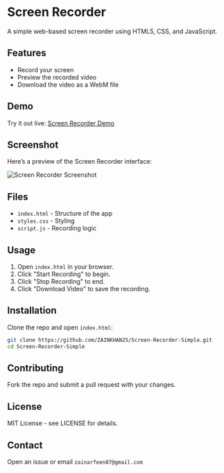 # Screen Recorder

A simple web-based screen recorder using HTML5, CSS, and JavaScript.

## Features

- Record your screen
- Preview the recorded video
- Download the video as a WebM file

## Demo

Try it out live: [Screen Recorder Demo](https://screen-recorder-simple.vercel.app/)

## Screenshot

Here’s a preview of the Screen Recorder interface:

![Screen Recorder Screenshot]()

## Files

- `index.html` - Structure of the app
- `styles.css` - Styling
- `script.js` - Recording logic

## Usage

1. Open `index.html` in your browser.
2. Click "Start Recording" to begin.
3. Click "Stop Recording" to end.
4. Click "Download Video" to save the recording.

## Installation

Clone the repo and open `index.html`:

```sh
git clone https://github.com/ZAINKHAN25/Screen-Recorder-Simple.git
cd Screen-Recorder-Simple
```

## Contributing

Fork the repo and submit a pull request with your changes.

## License

MIT License - see LICENSE for details.

## Contact

Open an issue or email `zainarfeen87@gmail.com`
